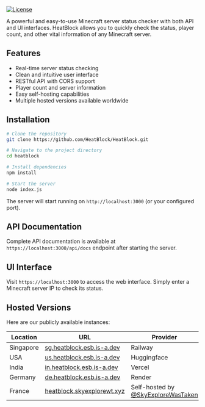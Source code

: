 [![License](https://img.shields.io/badge/license-MIT-blue.svg)](https://github.com/HeatBlock/HeatBlock/blob/main/LICENSE)

A powerful and easy-to-use Minecraft server status checker with both API and UI interfaces. HeatBlock allows you to quickly check the status, player count, and other vital information of any Minecraft server.

## Features

- Real-time server status checking
- Clean and intuitive user interface
- RESTful API with CORS support
- Player count and server information
- Easy self-hosting capabilities
- Multiple hosted versions available worldwide

## Installation

```bash
# Clone the repository
git clone https://github.com/HeatBlock/HeatBlock.git

# Navigate to the project directory
cd heatblock

# Install dependencies
npm install

# Start the server
node index.js
```

The server will start running on `http://localhost:3000` (or your configured port).

## API Documentation

Complete API documentation is available at `https://localhost:3000/api/docs` endpoint after starting the server.

## UI Interface

Visit `https://localhost:3000` to access the web interface. Simply enter a Minecraft server IP to check its status.

## Hosted Versions

Here are our publicly available instances:

| Location | URL | Provider |
|----------|-----|----------|
| Singapore | [sg.heatblock.esb.is-a.dev](https://sg.heatblock.esb.is-a.dev) | Railway |
| USA | [us.heatblock.esb.is-a.dev](https://us.heatblock.esb.is-a.dev) | Huggingface |
| India | [in.heatblock.esb.is-a.dev](https://in.heatblock.esb.is-a.dev) | Vercel |
| Germany | [de.heatblock.esb.is-a.dev](https://de.heatblock.esb.is-a.dev) | Render |
| France | [heatblock.skyexplorewt.xyz](https://heatblock.skyexplorewt.xyz) | Self-hosted by [@SkyExploreWasTaken](https://github.com/SkyExploreWasTaken) |
